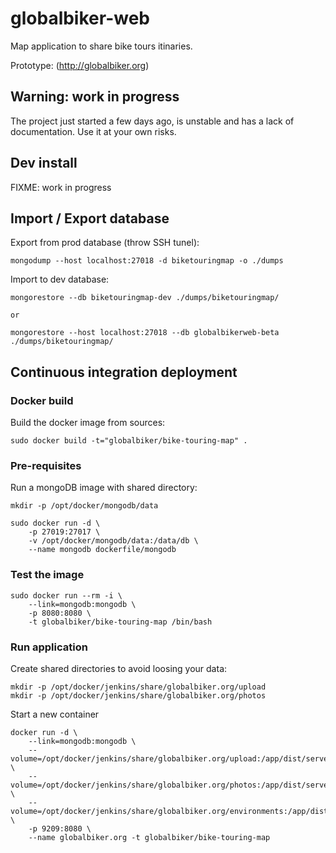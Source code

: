 globalbiker-web
================

Map application to share bike tours itinaries.

Prototype: (http://globalbiker.org)

## Warning: work in progress

The project just started a few days ago, is unstable and has a lack of documentation. Use it at your own risks.

## Dev install

FIXME: work in progress

## Import / Export database

Export from prod database (throw SSH tunel):

    mongodump --host localhost:27018 -d biketouringmap -o ./dumps
    
Import to dev database:

    mongorestore --db biketouringmap-dev ./dumps/biketouringmap/
    
    or 
    
    mongorestore --host localhost:27018 --db globalbikerweb-beta ./dumps/biketouringmap/
    

## Continuous integration deployment

### Docker build

Build the docker image from sources:  
    
    sudo docker build -t="globalbiker/bike-touring-map" .

    
### Pre-requisites

Run a mongoDB image with shared directory:

    mkdir -p /opt/docker/mongodb/data

    sudo docker run -d \
        -p 27019:27017 \
        -v /opt/docker/mongodb/data:/data/db \
        --name mongodb dockerfile/mongodb
   
### Test the image

    sudo docker run --rm -i \
        --link=mongodb:mongodb \
        -p 8080:8080 \
        -t globalbiker/bike-touring-map /bin/bash
   
### Run application

Create shared directories to avoid loosing your data:

    mkdir -p /opt/docker/jenkins/share/globalbiker.org/upload
    mkdir -p /opt/docker/jenkins/share/globalbiker.org/photos

Start a new container

    docker run -d \
        --link=mongodb:mongodb \
        --volume=/opt/docker/jenkins/share/globalbiker.org/upload:/app/dist/server/upload \
        --volume=/opt/docker/jenkins/share/globalbiker.org/photos:/app/dist/server/photos \
        --volume=/opt/docker/jenkins/share/globalbiker.org/environments:/app/dist/server/config/environments \
        -p 9209:8080 \
        --name globalbiker.org -t globalbiker/bike-touring-map
